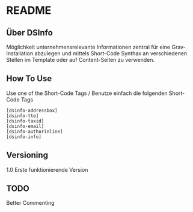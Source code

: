 # README

## Über DSInfo
Möglichkeit unternehmensrelevante Informationen zentral für eine Grav-Installation abzulegen und mittels Short-Code Synthax an verschiedenen Stellen im Template oder auf Content-Seiten zu verwenden.

## How To Use
Use one of the Short-Code Tags / Benutze einfach die folgenden Short-Code Tags

 
```[dsinfo-addressbox]```  
```[dsinfo-tte]```  
```[dsinfo-taxid]```  
```[dsinfo-email]```  
```[dsinfo-authorinline]```  
```[dsinfo-info]```  


## Versioning

1.0 Erste funktionierende Version


## TODO
Better Commenting

